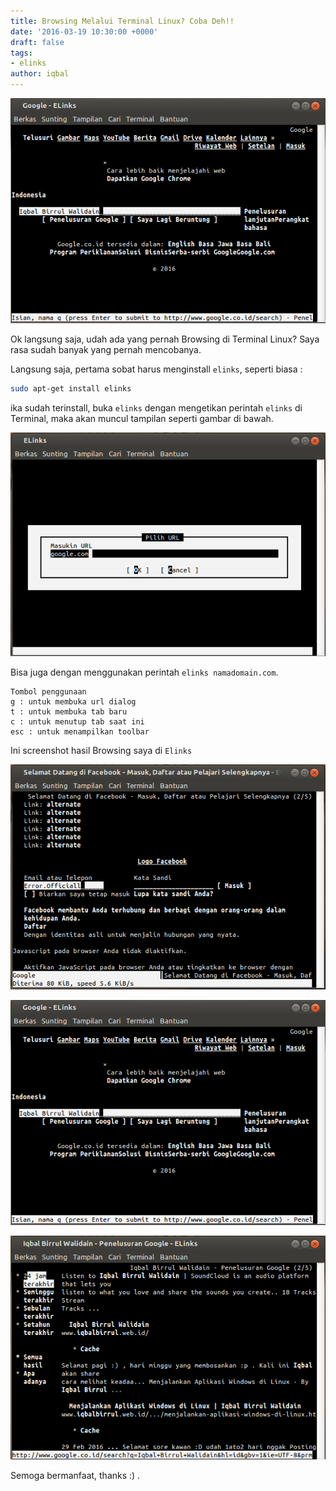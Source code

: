 ```yaml
---
title: Browsing Melalui Terminal Linux? Coba Deh!!
date: '2016-03-19 10:30:00 +0000'
draft: false
tags:
- elinks
author: iqbal
---
```


![Elinks](/assets/images/images-old/2016/elinks.png)

Ok langsung saja, udah ada yang pernah Browsing di Terminal Linux? Saya rasa sudah banyak yang pernah mencobanya.

Langsung saja, pertama sobat harus menginstall `elinks`, seperti biasa :

```bash
sudo apt-get install elinks
```

ika sudah terinstall, buka `elinks` dengan mengetikan perintah `elinks` di Terminal, maka akan muncul tampilan seperti gambar di bawah.

![Masukan URL](/assets/images/images-old/2016/elinks-1.png)

Bisa juga dengan menggunakan perintah `elinks namadomain.com`.

```
Tombol penggunaan
g : untuk membuka url dialog
t : untuk membuka tab baru
c : untuk menutup tab saat ini
esc : untuk menampilkan toolbar
```

Ini screenshot hasil Browsing saya di `Elinks`

![Facebook](/assets/images/images-old/2016/elinks-4.png)

![Google](/assets/images/images-old/2016/elinks-5.png)

![Google](/assets/images/images-old/2016/elinks-6.png)

Semoga bermanfaat, thanks :) .
